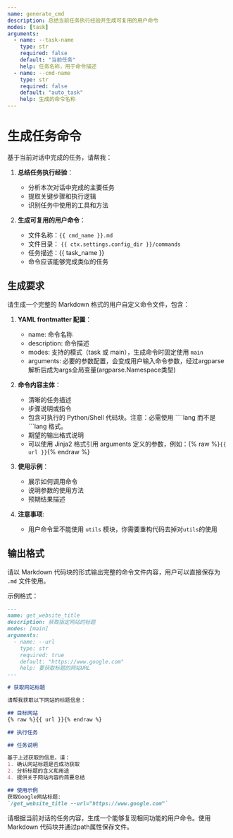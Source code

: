 ```yaml
---
name: generate_cmd
description: 总结当前任务执行经验并生成可复用的用户命令
modes: [task]
arguments:
  - name: --task-name
    type: str
    required: false
    default: "当前任务"
    help: 任务名称，用于命令描述
  - name: --cmd-name
    type: str
    required: false
    default: "auto_task"
    help: 生成的命令名称
---
```


# 生成任务命令

基于当前对话中完成的任务，请帮我：

1. **总结任务执行经验**：
   - 分析本次对话中完成的主要任务
   - 提取关键步骤和执行逻辑
   - 识别任务中使用的工具和方法

2. **生成可复用的用户命令**：
   - 文件名称：`{{ cmd_name }}.md`
   - 文件目录： `{{ ctx.settings.config_dir }}/commands`
   - 任务描述：{{ task_name }}
   - 命令应该能够完成类似的任务

## 生成要求

请生成一个完整的 Markdown 格式的用户自定义命令文件，包含：

1. **YAML frontmatter 配置**：
   - name: 命令名称
   - description: 命令描述
   - modes: 支持的模式（task 或 main），生成命令时固定使用 `main`
   - arguments: 必要的参数配置，会变成用户输入命令参数，经过argparse解析后成为args全局变量(argparse.Namespace类型)

2. **命令内容主体**：
   - 清晰的任务描述
   - 步骤说明或指令
   - 包含可执行的 Python/Shell 代码块。注意：必需使用 ````lang 而不是 ```lang 格式。
   - 期望的输出格式说明
   - 可以使用 Jinja2 格式引用 arguments 定义的参数，例如：{% raw %}`{{ url }}`{% endraw %}

3. **使用示例**：
   - 展示如何调用命令
   - 说明参数的使用方法
   - 预期结果描述

4. **注意事项**:
   - 用户命令里不能使用 `utils` 模块，你需要重构代码去掉对`utils`的使用

## 输出格式

请以 Markdown 代码块的形式输出完整的命令文件内容，用户可以直接保存为 `.md` 文件使用。

示例格式：
```markdown
---
name: get_website_title
description: 获取指定网站的标题
modes: [main]
arguments:
  - name: --url
    type: str
    required: true
    default: "https://www.google.com"
    help: 要获取标题的网站URL
---

# 获取网站标题

请帮我获取以下网站的标题信息：

## 目标网站
{% raw %}{{ url }}{% endraw %}

## 执行任务

## 任务说明

基于上述获取的信息，请：
1. 确认网站标题是否成功获取
2. 分析标题的含义和用途
4. 提供关于网站内容的简要总结

## 使用示例
获取Google网站标题:
`/get_website_title --url="https://www.google.com"`
```

请根据当前对话的任务内容，生成一个能够复现相同功能的用户命令。使用 Markdown 代码块并通过path属性保存文件。

